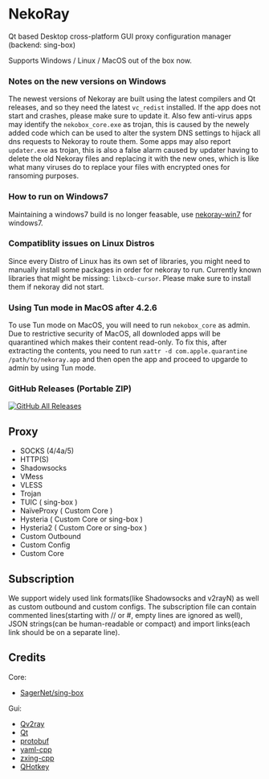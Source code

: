 # NekoRay

Qt based Desktop cross-platform GUI proxy configuration manager (backend: sing-box)

Supports Windows / Linux / MacOS out of the box now.

### Notes on the new versions on Windows
The newest versions of Nekoray are built using the latest compilers and Qt releases, and so they need the latest `vc_redist` installed. If the app does not start and crashes, please make sure to update it.
Also few anti-virus apps may identify the `nekobox_core.exe` as trojan, this is caused by the newely added code which can be used to alter the system DNS settings to hijack all dns requests to Nekoray to route them. Some apps may also 
report `updater.exe` as trojan, this is also a false alarm caused by updater having to delete the old Nekoray files and replacing it with the new ones, which is like what many viruses do to replace your files with encrypted ones for ransoming purposes.

### How to run on Windows7
Maintaining a windows7 build is no longer feasable, use [nekoray-win7](https://github.com/parhelia512/nekoray-win7) for windows7.

### Compatiblity issues on Linux Distros
Since every Distro of Linux has its own set of libraries, you might need to manually install some packages in order for nekoray to run.
Currently known libraries that might be missing: `libxcb-cursor`. Please make sure to install them if nekoray did not start.

### Using Tun mode in MacOS after 4.2.6
To use Tun mode on MacOS, you will need to run `nekobox_core` as admin. Due to restrictive security of MacOS, all downloded apps will be quarantined which makes their content read-only. To fix this, after extracting the contents, you need to run `xattr -d com.apple.quarantine /path/to/nekoray.app` and then open the app and proceed to upgarde to admin by using Tun mode.


### GitHub Releases (Portable ZIP)

[![GitHub All Releases](https://img.shields.io/github/downloads/Mahdi-zarei/nekoray/total?label=downloads-total&logo=github&style=flat-square)](https://github.com/Mahdi-zarei/nekoray/releases)

## Proxy

- SOCKS (4/4a/5)
- HTTP(S)
- Shadowsocks
- VMess
- VLESS
- Trojan
- TUIC ( sing-box )
- NaïveProxy ( Custom Core )
- Hysteria ( Custom Core or sing-box )
- Hysteria2 ( Custom Core or sing-box )
- Custom Outbound
- Custom Config
- Custom Core

## Subscription

We support widely used link formats(like Shadowsocks and v2rayN) as well as custom
outbound and custom configs. The subscription file can contain commented lines(starting with // or #, empty lines are ignored as well),
JSON strings(can be human-readable or compact) and import links(each link should be on a separate line).

## Credits

Core:

- [SagerNet/sing-box](https://github.com/SagerNet/sing-box)

Gui:

- [Qv2ray](https://github.com/Qv2ray/Qv2ray)
- [Qt](https://www.qt.io/)
- [protobuf](https://github.com/protocolbuffers/protobuf)
- [yaml-cpp](https://github.com/jbeder/yaml-cpp)
- [zxing-cpp](https://github.com/nu-book/zxing-cpp)
- [QHotkey](https://github.com/Skycoder42/QHotkey)
